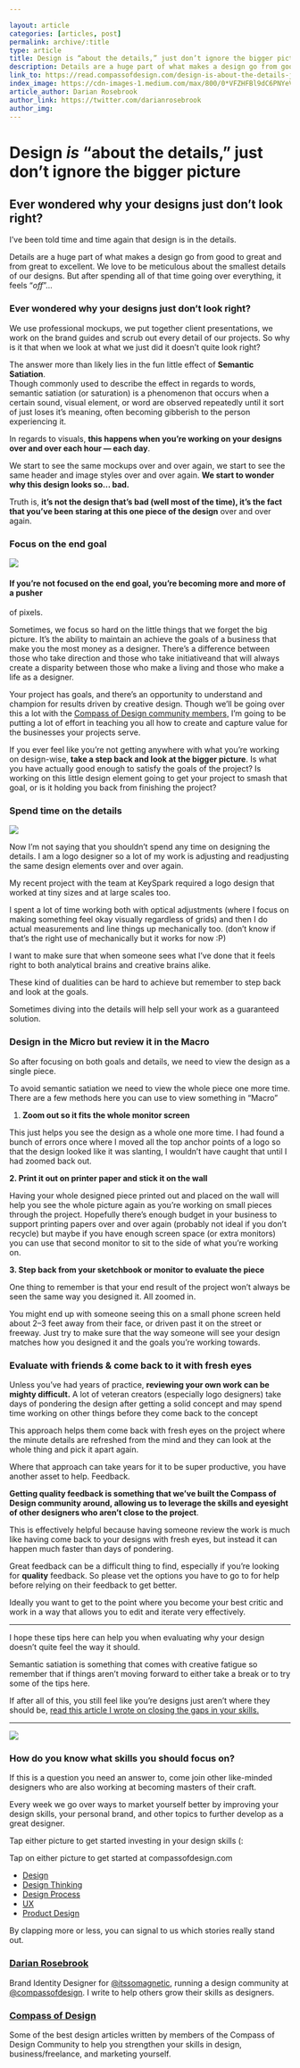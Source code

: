 ```yaml
---

layout: article 
categories: [articles, post]
permalink: archive/:title
type: article
title: Design is “about the details,” just don’t ignore the bigger picture
description: Details are a huge part of what makes a design go from good to great and from great to excellent. We love to be meticulous about the smallest details of our designs. But after spending all of that time going over everything, it feels “off”… Ever wondered why your designs just don’t look right?
link_to: https://read.compassofdesign.com/design-is-about-the-details-just-dont-fret-over-the-little-things-957b406369d3
index_image: https://cdn-images-1.medium.com/max/800/0*VFZHFBl9dC6PNYeV.png
article_author: Darian Rosebrook
author_link: https://twitter.com/darianrosebrook
author_img:
---
```

# Design *is* “about the details,” just don’t ignore the bigger picture

## Ever wondered why your designs just don’t look right?

I’ve been told time and time again that design is in the details.

Details are a huge part of what makes a design go from good to great and from
great to excellent. We love to be meticulous about the smallest details of our
designs. But after spending all of that time going over everything, it feels
“*off*”…

### Ever wondered why your designs just don’t look right?

We use professional mockups, we put together client presentations, we work on
the brand guides and scrub out every detail of our projects. So why is it that
when we look at what we just did it doesn’t quite look right?

The answer more than likely lies in the fun little effect of **Semantic
Satiation**.<br> Though commonly used to describe the effect in regards to
words, semantic satiation (or saturation) is a phenomenon that occurs when a
certain sound, visual element, or word are observed repeatedly until it sort of
just loses it’s meaning, often becoming gibberish to the person experiencing it.

In regards to visuals, **this happens when you’re working on your designs over
and over each hour — each day**.

We start to see the same mockups over and over again, we start to see the same
header and image styles over and over again. **We start to wonder why this
design looks so… bad.**

Truth is, **it’s not the design that’s bad (well most of the time), it’s the
fact that you’ve been staring at this one piece of the design** over and over
again.

### Focus on the end goal

![](https://cdn-images-1.medium.com/max/800/0*LIy6wUYMfYdHtCJ2.jpg)

#### If you’re not focused on the end goal, you’re becoming more and more of a pusher
of pixels.

Sometimes, we focus so hard on the little things that we forget the big picture.
It’s the ability to maintain an achieve the goals of a business that make you
the most money as a designer. There’s a difference between those who take
direction and those who take initiativeand that will always create a disparity
between those who make a living and those who make a life as a designer.

Your project has goals, and there’s an opportunity to understand and champion
for results driven by creative design. Though we’ll be going over this a lot
with the [Compass of Design community
members,](https://compassofdesign.com/community/) I’m going to be putting a lot
of effort in teaching you all how to create and capture value for the businesses
your projects serve.

If you ever feel like you’re not getting anywhere with what you’re working on
design-wise, **take a step back and look at the bigger picture**. Is what you
have actually good enough to satisfy the goals of the project? Is working on
this little design element going to get your project to smash that goal, or is
it holding you back from finishing the project?

### Spend time on the details

![](https://cdn-images-1.medium.com/max/800/0*VFZHFBl9dC6PNYeV.png)

Now I’m not saying that you shouldn’t spend any time on designing the details. I
am a logo designer so a lot of my work is adjusting and readjusting the same
design elements over and over again.

My recent project with the team at KeySpark required a logo design that worked
at tiny sizes and at large scales too.

I spent a lot of time working both with optical adjustments (where I focus on
making something feel okay visually regardless of grids) and then I do actual
measurements and line things up mechanically too. (don’t know if that’s the
right use of mechanically but it works for now :P)

I want to make sure that when someone sees what I’ve done that it feels right to
both analytical brains and creative brains alike.

These kind of dualities can be hard to achieve but remember to step back and
look at the goals.

Sometimes diving into the details will help sell your work as a guaranteed
solution.

### Design in the Micro but review it in the Macro

So after focusing on both goals and details, we need to view the design as a
single piece.

To avoid semantic satiation we need to view the whole piece one more time.<br>
There are a few methods here you can use to view something in “Macro”

1.  **Zoom out so it fits the whole monitor screen**

This just helps you see the design as a whole one more time. I had found a bunch
of errors once where I moved all the top anchor points of a logo so that the
design looked like it was slanting, I wouldn’t have caught that until I had
zoomed back out.

**2. Print it out on printer paper and stick it on the wall**

Having your whole designed piece printed out and placed on the wall will help
you see the whole picture again as you’re working on small pieces through the
project. Hopefully there’s enough budget in your business to support printing
papers over and over again (probably not ideal if you don’t recycle) but maybe
if you have enough screen space (or extra monitors) you can use that second
monitor to sit to the side of what you’re working on.

**3. Step back from your sketchbook or monitor to evaluate the piece**

One thing to remember is that your end result of the project won’t always be
seen the same way you designed it. All zoomed in.

You might end up with someone seeing this on a small phone screen held about 2–3
feet away from their face, or driven past it on the street or freeway. Just try
to make sure that the way someone will see your design matches how you designed
it and the goals you’re working towards.

### Evaluate with friends & come back to it with fresh eyes

Unless you’ve had years of practice, **reviewing your own work can be mighty
difficult.** A lot of veteran creators (especially logo designers) take days of
pondering the design after getting a solid concept and may spend time working on
other things before they come back to the concept

This approach helps them come back with fresh eyes on the project where the
minute details are refreshed from the mind and they can look at the whole thing
and pick it apart again.

Where that approach can take years for it to be super productive, you have
another asset to help. Feedback.

**Getting quality feedback is something that we’ve built the Compass of Design
community around, allowing us to leverage the skills and eyesight of other
designers who aren’t close to the project**.

This is effectively helpful because having someone review the work is much like
having come back to your designs with fresh eyes, but instead it can happen much
faster than days of pondering.

Great feedback can be a difficult thing to find, especially if you’re looking
for **quality** feedback. So please vet the options you have to go to for help
before relying on their feedback to get better.

Ideally you want to get to the point where you become your best critic and work
in a way that allows you to edit and iterate very effectively.

*****

I hope these tips here can help you when evaluating why your design doesn’t
quite feel the way it should.

Semantic satiation is something that comes with creative fatigue so remember
that if things aren’t moving forward to either take a break or to try some of
the tips here.

If after all of this, you still feel like you’re designs just aren’t where they
should be, [read this article I wrote on closing the gaps in your
skills.](https://read.compassofdesign.com/please-mind-the-gap-54803d2b3b9c)

*****

![](https://cdn-images-1.medium.com/max/800/1*mo7_gcoDhIhJHCOLPxMfLg.png)

### How do you know what skills you should focus on?

If this is a question you need an answer to, come join other like-minded
designers who are also working at becoming masters of their craft.

Every week we go over ways to market yourself better by improving your design
skills, your personal brand, and other topics to further develop as a great
designer.

Tap either picture to get started investing in your design skills (:

<span class="figcaption_hack">Tap on either picture to get started at compassofdesign.com</span>

* [Design](https://read.compassofdesign.com/tagged/design?source=post)
* [Design
Thinking](https://read.compassofdesign.com/tagged/design-thinking?source=post)
* [Design
Process](https://read.compassofdesign.com/tagged/design-process?source=post)
* [UX](https://read.compassofdesign.com/tagged/ux?source=post)
* [Product
Design](https://read.compassofdesign.com/tagged/product-design?source=post)

By clapping more or less, you can signal to us which stories really stand out.

### [Darian Rosebrook](https://read.compassofdesign.com/@darianrosebrook)

Brand Identity Designer for [@itssomagnetic](http://twitter.com/itssomagnetic),
running a design community at
[@compassofdesign](http://twitter.com/compassofdesign). I write to help others
grow their skills as designers.

### [Compass of Design](https://read.compassofdesign.com/?source=footer_card)

Some of the best design articles written by members of the Compass of Design
Community to help you strengthen your skills in design, business/freelance, and
marketing yourself.
